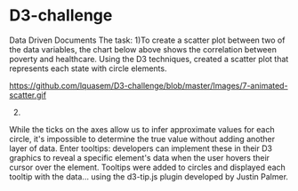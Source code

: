 # D3-challenge
Data Driven Documents
The task:
1)To create a scatter plot between two of the data variables, the chart below above shows the correlation between poverty and healthcare.
Using the D3 techniques, created a scatter plot that represents each state with circle elements. 

https://github.com/lquasem/D3-challenge/blob/master/Images/7-animated-scatter.gif

2)
While the ticks on the axes allow us to infer approximate values for each circle, it's impossible to determine the true value without adding another layer of data. Enter tooltips: developers can implement these in their D3 graphics to reveal a specific element's data when the user hovers their cursor over the element. Tooltips were added to circles and displayed each tooltip with the data... using the d3-tip.js plugin developed by Justin Palmer.
